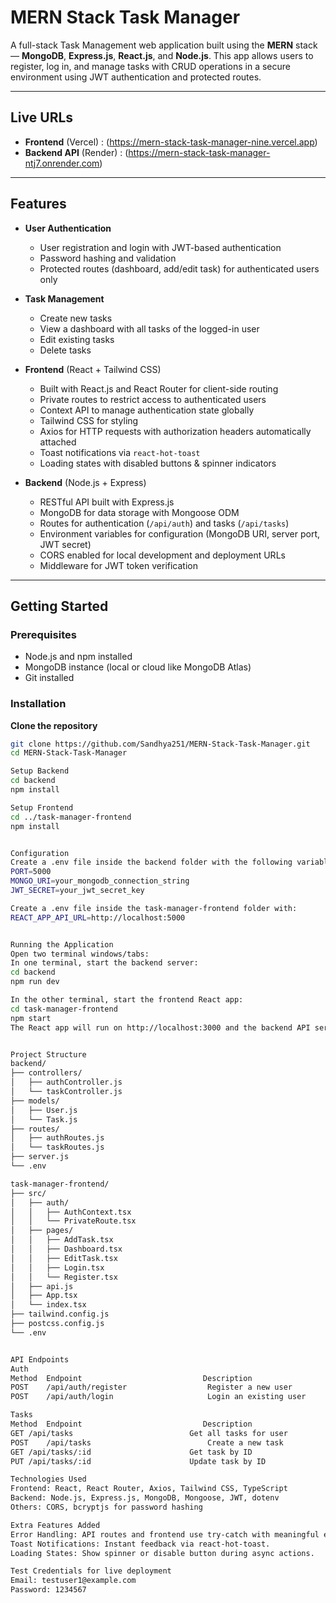 # MERN Stack Task Manager

A full-stack Task Management web application built using the **MERN** stack — **MongoDB**, **Express.js**, **React.js**, and **Node.js**. This app allows users to register, log in, and manage tasks with CRUD operations in a secure environment using JWT authentication and protected routes.

---
##  Live URLs

-  **Frontend** (Vercel) : (https://mern-stack-task-manager-nine.vercel.app)
-  **Backend API** (Render) : (https://mern-stack-task-manager-ntj7.onrender.com)

---

## Features

- **User Authentication**
  - User registration and login with JWT-based authentication
  - Password hashing and validation
  - Protected routes (dashboard, add/edit task) for authenticated users only

- **Task Management**
  - Create new tasks
  - View a dashboard with all tasks of the logged-in user
  - Edit existing tasks
  - Delete tasks 

- **Frontend** (React + Tailwind CSS)
  - Built with React.js and React Router for client-side routing
  - Private routes to restrict access to authenticated users
  - Context API to manage authentication state globally
  - Tailwind CSS for styling
  - Axios for HTTP requests with authorization headers automatically attached
  - Toast notifications via `react-hot-toast`
  - Loading states with disabled buttons & spinner indicators

- **Backend** (Node.js + Express)
  - RESTful API built with Express.js
  - MongoDB for data storage with Mongoose ODM
  - Routes for authentication (`/api/auth`) and tasks (`/api/tasks`)
  - Environment variables for configuration (MongoDB URI, server port, JWT secret)
  - CORS enabled for local development and deployment URLs
  - Middleware for JWT token verification

---

## Getting Started
### Prerequisites
- Node.js and npm installed
- MongoDB instance (local or cloud like MongoDB Atlas)
- Git installed

### Installation
**Clone the repository**
```bash
git clone https://github.com/Sandhya251/MERN-Stack-Task-Manager.git
cd MERN-Stack-Task-Manager

Setup Backend
cd backend
npm install

Setup Frontend
cd ../task-manager-frontend
npm install


Configuration
Create a .env file inside the backend folder with the following variables:
PORT=5000
MONGO_URI=your_mongodb_connection_string
JWT_SECRET=your_jwt_secret_key

Create a .env file inside the task-manager-frontend folder with:
REACT_APP_API_URL=http://localhost:5000


Running the Application
Open two terminal windows/tabs:
In one terminal, start the backend server:
cd backend
npm run dev

In the other terminal, start the frontend React app:
cd task-manager-frontend
npm start
The React app will run on http://localhost:3000 and the backend API server will run on http://localhost:5000.


Project Structure
backend/
├── controllers/
│   ├── authController.js
│   └── taskController.js
├── models/
│   ├── User.js
│   └── Task.js
├── routes/
│   ├── authRoutes.js
│   └── taskRoutes.js
├── server.js
└── .env

task-manager-frontend/
├── src/
│   ├── auth/
│   │   ├── AuthContext.tsx
│   │   └── PrivateRoute.tsx
│   ├── pages/
│   │   ├── AddTask.tsx
│   │   ├── Dashboard.tsx
│   │   ├── EditTask.tsx
│   │   ├── Login.tsx
│   │   └── Register.tsx
│   ├── api.js
│   ├── App.tsx
│   └── index.tsx
├── tailwind.config.js
├── postcss.config.js
└── .env


API Endpoints
Auth
Method	Endpoint	                       Description
POST	/api/auth/register               	Register a new user
POST	/api/auth/login                  	Login an existing user

Tasks
Method	Endpoint	                       Description
GET	/api/tasks	                        Get all tasks for user
POST	/api/tasks                       	Create a new task
GET	/api/tasks/:id                    	Get task by ID
PUT	/api/tasks/:id	                    Update task by ID

Technologies Used
Frontend: React, React Router, Axios, Tailwind CSS, TypeScript
Backend: Node.js, Express.js, MongoDB, Mongoose, JWT, dotenv
Others: CORS, bcryptjs for password hashing

Extra Features Added
Error Handling: API routes and frontend use try-catch with meaningful error messages.
Toast Notifications: Instant feedback via react-hot-toast.
Loading States: Show spinner or disable button during async actions.

Test Credentials for live deployment
Email: testuser1@example.com
Password: 1234567




